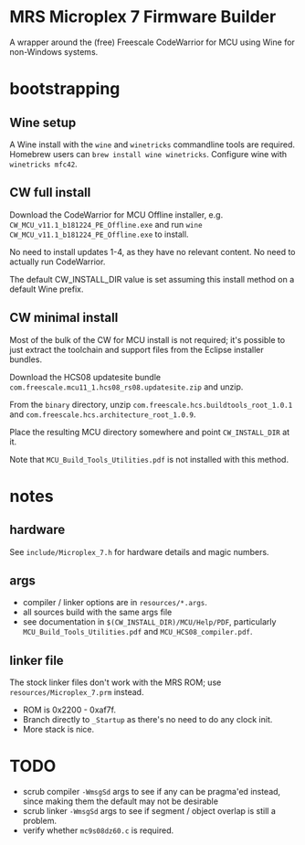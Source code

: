 MRS Microplex 7 Firmware Builder
================================
A wrapper around the (free) Freescale CodeWarrior for MCU using Wine for
non-Windows systems.


bootstrapping
=============

Wine setup
----------
A Wine install with the `wine` and `winetricks` commandline tools are required.
Homebrew users can `brew install wine winetricks`.
Configure wine with `winetricks mfc42`.

CW full install
---------------
Download the CodeWarrior for MCU Offline installer, e.g.
`CW_MCU_v11.1_b181224_PE_Offline.exe` and run 
`wine CW_MCU_v11.1_b181224_PE_Offline.exe` to install.

No need to install updates 1-4, as they have no relevant content. No need to
actually run CodeWarrior.

The default CW_INSTALL_DIR value is set assuming this install method on a
default Wine prefix.

CW minimal install
------------------
Most of the bulk of the CW for MCU install is not required; it's possible to
just extract the toolchain and support files from the Eclipse installer
bundles.

Download the HCS08 updatesite bundle
`com.freescale.mcu11_1.hcs08_rs08.updatesite.zip` and unzip.

From the `binary` directory, unzip `com.freescale.hcs.buildtools_root_1.0.1` and
`com.freescale.hcs.architecture_root_1.0.9`.

Place the resulting MCU directory somewhere and point `CW_INSTALL_DIR` at it.

Note that `MCU_Build_Tools_Utilities.pdf` is not installed with this method.

notes
=====

hardware
--------
See `include/Microplex_7.h` for hardware details and magic numbers.

args
----
 - compiler / linker options are in `resources/*.args`.
 - all sources build with the same args file
 - see documentation in `$(CW_INSTALL_DIR)/MCU/Help/PDF`, particularly 
   `MCU_Build_Tools_Utilities.pdf` and `MCU_HCS08_compiler.pdf`.

linker file
-----------
The stock linker files don't work with the MRS ROM; use 
`resources/Microplex_7.prm` instead.

 - ROM is 0x2200 - 0xaf7f.
 - Branch directly to `_Startup` as there's no need to do any clock init.
 - More stack is nice.

TODO
====
 - scrub compiler `-WmsgSd` args to see if any can be pragma'ed instead, since 
   making them the default may not be desirable
 - scrub linker `-WmsgSd` args to see if segment / object overlap is still a
   problem.
 - verify whether `mc9s08dz60.c` is required.